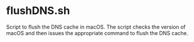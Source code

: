 # flushDNS.sh

Script to flush the DNS cache in macOS. The script checks the version of macOS and then issues the appropriate command to flush the DNS cache.
